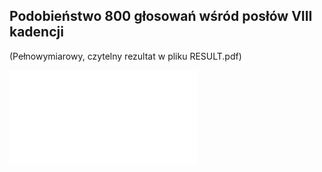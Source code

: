  ## Podobieństwo 800 głosowań wśród posłów VIII kadencji

(Pełnowymiarowy, czytelny rezultat w pliku RESULT.pdf)

![![alt](RESULT.jpf)](RESULT.pdf)